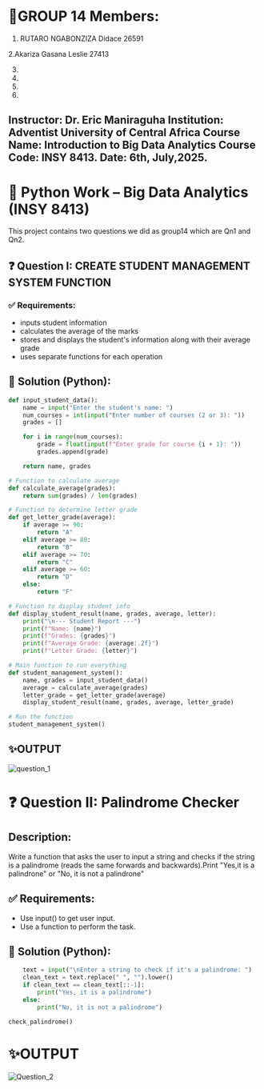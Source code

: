 # 👥GROUP 14 Members:
1. RUTARO NGABONZIZA Didace 26591

2.Akariza Gasana Leslie    27413

3.

4.

5.

6.

## Instructor: Dr. Eric Maniraguha Institution: Adventist University of Central Africa Course Name: Introduction to Big Data Analytics Course Code: INSY 8413. Date: 6th, July,2025.

# 🧠 Python Work – Big Data Analytics (INSY 8413)
This project contains two questions we did as group14 which are Qn1 and Qn2.

## ❓ Question I: CREATE STUDENT MANAGEMENT SYSTEM FUNCTION

### ✅ Requirements:
* inputs student information
* calculates the average of the marks
* stores and displays the student's information along with their average grade
* uses separate functions for each operation

## 🧾 Solution (Python):
```python # Function to input student name and grades
def input_student_data():
    name = input("Enter the student's name: ")
    num_courses = int(input("Enter number of courses (2 or 3): "))
    grades = []

    for i in range(num_courses):
        grade = float(input(f"Enter grade for course {i + 1}: "))
        grades.append(grade)

    return name, grades

# Function to calculate average
def calculate_average(grades):
    return sum(grades) / len(grades)

# Function to determine letter grade
def get_letter_grade(average):
    if average >= 90:
        return "A"
    elif average >= 80:
        return "B"
    elif average >= 70:
        return "C"
    elif average >= 60:
        return "D"
    else:
        return "F"

# Function to display student info
def display_student_result(name, grades, average, letter):
    print("\n--- Student Report ---")
    print(f"Name: {name}")
    print(f"Grades: {grades}")
    print(f"Average Grade: {average:.2f}")
    print(f"Letter Grade: {letter}")

# Main function to run everything
def student_management_system():
    name, grades = input_student_data()
    average = calculate_average(grades)
    letter_grade = get_letter_grade(average)
    display_student_result(name, grades, average, letter_grade)

# Run the function
student_management_system()
```



## ✨OUTPUT
![question_1](https://github.com/user-attachments/assets/fe9321e5-cd12-400b-8145-bcf42b107e9e)


# ❓ Question II: Palindrome Checker

## Description:
Write a function that asks the user to input a string and checks if the string is a palindrome (reads the same forwards and backwards).Print "Yes,it is a palindrone" or "No, it is not a palindrone"

## ✅ Requirements:
* Use input() to get user input.
* Use a function to perform the task.
  
## 🧾 Solution (Python):
```python def check_palindrome():
    text = input("\nEnter a string to check if it's a palindrome: ")
    clean_text = text.replace(" ", "").lower()
    if clean_text == clean_text[::-1]:
        print("Yes, it is a palindrome")
    else:
        print("No, it is not a palindrome")

check_palindrome()
```
    

# ✨OUTPUT
![Question_2](https://github.com/user-attachments/assets/c00b4358-2072-487b-a5ee-8aa2086c3d65)





